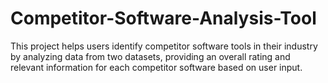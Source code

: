 # Competitor-Software-Analysis-Tool
 This project helps users identify competitor software tools in their industry by analyzing data from two datasets, providing an overall rating and relevant information for each competitor software based on user input.
